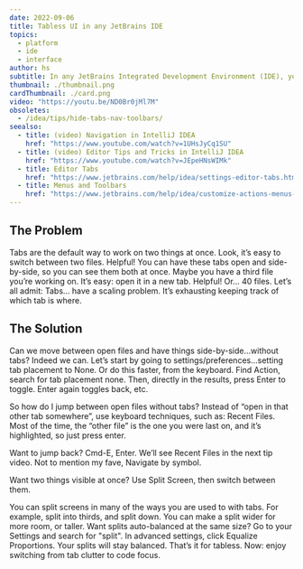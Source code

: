 ```yaml
---
date: 2022-09-06
title: Tabless UI in any JetBrains IDE
topics:
  - platform
  - ide
  - interface
author: hs
subtitle: In any JetBrains Integrated Development Environment (IDE), you have the power to take control of your workspace. In this video, we'll show you how to configure your editor tabs to optimize your coding environment.
thumbnail: ./thumbnail.png
cardThumbnail: ./card.png
video: "https://youtu.be/ND0Br0jMl7M"
obsoletes:
  - /idea/tips/hide-tabs-nav-toolbars/
seealso:
  - title: (video) Navigation in IntelliJ IDEA
    href: "https://www.youtube.com/watch?v=1UHsJyCq1SU"
  - title: (video) Editor Tips and Tricks in IntelliJ IDEA
    href: "https://www.youtube.com/watch?v=JEpeHNsWIMk"
  - title: Editor Tabs
    href: "https://www.jetbrains.com/help/idea/settings-editor-tabs.html"
  - title: Menus and Toolbars
    href: "https://www.jetbrains.com/help/idea/customize-actions-menus-and-toolbars.html"
---
```


## The Problem

Tabs are the default way to work on two things at once. Look, it’s easy to switch between two files. Helpful! You can have these tabs open and side-by-side, so you can see them both at once. Maybe you have a third file you’re working on. It’s easy: open it in a new tab. Helpful! Or... 40 files. Let’s all admit: Tabs… have a scaling problem. It’s exhausting keeping track of which tab is where.

## The Solution

Can we move between open files and have things side-by-side…without tabs? Indeed we can. Let’s start by going to settings/preferences…setting tab placement to None. Or do this faster, from the keyboard. Find Action, search for tab placement none. Then, directly in the results, press Enter to toggle. Enter again toggles back, etc.

So how do I jump between open files without tabs? Instead of “open in that other tab somewhere”, use keyboard techniques, such as: Recent Files. Most of the time, the “other file” is the one you were last on, and it’s highlighted, so just press enter.

Want to jump back? Cmd-E, Enter. We’ll see Recent Files in the next tip video. Not to mention my fave, Navigate by symbol.

Want two things visible at once? Use Split Screen, then switch between them.

You can split screens in many of the ways you are used to with tabs. For example, split into thirds, and split down. You can make a split wider for more room, or taller. Want splits auto-balanced at the same size? Go to your Settings and search for "split". In advanced settings, click Equalize Proportions. Your splits will stay balanced. That’s it for tabless. Now: enjoy switching from tab clutter to code focus.
